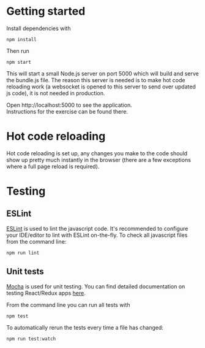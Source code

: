 # Getting started

Install dependencies with

```
npm install
```

Then run

```
npm start
```

This will start a small Node.js server on port 5000 which will build and serve the bundle.js file.
The reason this server is needed is to make hot code reloading work (a websocket is opened to this server to send over updated js code), it is not needed in production.

Open http://localhost:5000 to see the application.  
Instructions for the exercise can be found there.

# Hot code reloading

Hot code reloading is set up, any changes you make to the code should show up pretty much instantly in the browser (there are a few exceptions where a full page reload is required).

# Testing

## ESLint

[ESLint](http://eslint.org) is used to lint the javascript code.
It's recommended to configure your IDE/editor to lint with ESLint on-the-fly.
To check all javascript files from the command line:
```
npm run lint
```

## Unit tests

[Mocha](http://mochajs.org) is used for unit testing.
You can find detailed documentation on testing React/Redux apps [here](http://redux.js.org/docs/recipes/WritingTests.html).

From the command line you can run all tests with
```
npm test
```

To automatically rerun the tests every time a file has changed:
```
npm run test:watch
```
